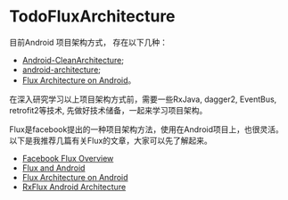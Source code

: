 # TodoFluxArchitecture


目前Android 项目架构方式， 存在以下几种：
- [Android-CleanArchitecture](https://github.com/android10/Android-CleanArchitecture);
- [android-architecture](https://github.com/googlesamples/android-architecture);
- [Flux Architecture on Android](https://github.com/lgvalle/android-flux-todo-app)。

在深入研究学习以上项目架构方式前，需要一些RxJava, dagger2, EventBus, retrofit2等技术, 先做好技术储备，一起来学习项目架构。

Flux是facebook提出的一种项目架构方法，使用在Android项目上，也很灵活。以下是我推荐几篇有关Flux的文章，大家可以先了解起来。

- [Facebook Flux Overview](https://facebook.github.io/flux/docs/overview.html)
- [Flux and Android](http://armueller.github.io/android/2015/03/29/flux-and-android.html)
- [Flux Architecture on Android](http://www.inferjay.com/blog/2015/08/18/flux-architecture-on-android/)
- [RxFlux Android Architecture](https://medium.com/swlh/rxflux-android-architecture-94f77c857aa2#.27dfe5jja)
